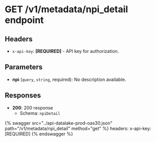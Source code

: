 # GET /v1/metadata/npi_detail endpoint

## Headers

- `x-api-key`: **[REQUIRED]** - API key for authorization.

## Parameters

- **npi** (`query`, `string`, required): No description available.

## Responses

- **200**: 200 response
  - Schema: `npiDetail`


{% swagger src="../api-datalake-prod-oas30.json" path="/v1/metadata/npi_detail" method="get" %}
  headers:
    x-api-key: [REQUIRED]
{% endswagger %}

